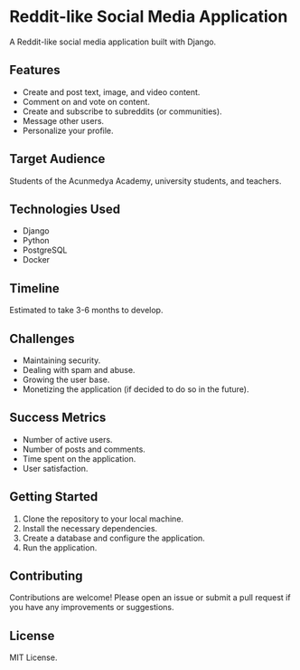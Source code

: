 # Reddit-like Social Media Application

A Reddit-like social media application built with Django.

## Features

* Create and post text, image, and video content.
* Comment on and vote on content.
* Create and subscribe to subreddits (or communities).
* Message other users.
* Personalize your profile.

## Target Audience

Students of the Acunmedya Academy, university students, and teachers.

## Technologies Used

* Django
* Python
* PostgreSQL
* Docker

## Timeline

Estimated to take 3-6 months to develop.

## Challenges

* Maintaining security.
* Dealing with spam and abuse.
* Growing the user base.
* Monetizing the application (if decided to do so in the future).

## Success Metrics

* Number of active users.
* Number of posts and comments.
* Time spent on the application.
* User satisfaction.

## Getting Started

1. Clone the repository to your local machine.
2. Install the necessary dependencies.
3. Create a database and configure the application.
4. Run the application.

## Contributing

Contributions are welcome! Please open an issue or submit a pull request if you have any improvements or suggestions.

## License

MIT License.
